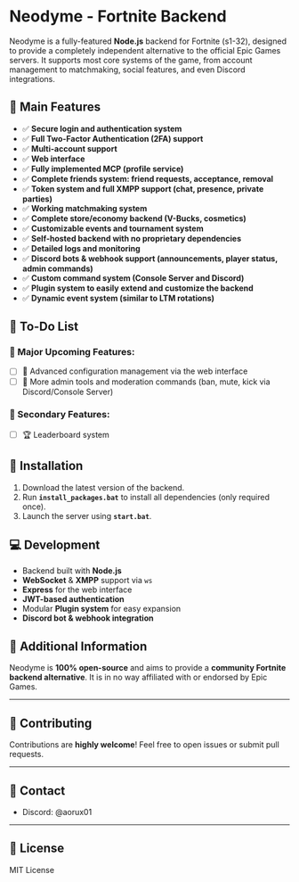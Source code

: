 # Neodyme - Fortnite Backend

Neodyme is a fully-featured **Node.js** backend for Fortnite (s1-32), designed to provide a completely independent alternative to the official Epic Games servers. It supports most core systems of the game, from account management to matchmaking, social features, and even Discord integrations.

## 🎉 Main Features

- ✅ **Secure login and authentication system**
- ✅ **Full Two-Factor Authentication (2FA) support**
- ✅ **Multi-account support**
- ✅ **Web interface**
- ✅ **Fully implemented MCP (profile service)**
- ✅ **Complete friends system: friend requests, acceptance, removal**
- ✅ **Token system and full XMPP support (chat, presence, private parties)**
- ✅ **Working matchmaking system**
- ✅ **Complete store/economy backend (V-Bucks, cosmetics)**
- ✅ **Customizable events and tournament system**
- ✅ **Self-hosted backend with no proprietary dependencies**
- ✅ **Detailed logs and monitoring**
- ✅ **Discord bots & webhook support (announcements, player status, admin commands)**
- ✅ **Custom command system (Console Server and Discord)**
- ✅ **Plugin system to easily extend and customize the backend**
- ✅ **Dynamic event system (similar to LTM rotations)**

## 🚧 To-Do List

### 📌 Major Upcoming Features:
- [ ] 📂 Advanced configuration management via the web interface
- [ ] 🧹 More admin tools and moderation commands (ban, mute, kick via Discord/Console Server)

### 📌 Secondary Features:
- [ ] 🏆 Leaderboard system

## 📁 Installation

1. Download the latest version of the backend.
2. Run **`install_packages.bat`** to install all dependencies (only required once).
3. Launch the server using **`start.bat`**.

## 💻 Development

- Backend built with **Node.js**
- **WebSocket** & **XMPP** support via `ws`
- **Express** for the web interface
- **JWT-based authentication**
- Modular **Plugin system** for easy expansion
- **Discord bot & webhook integration**

## 📜 Additional Information

Neodyme is **100% open-source** and aims to provide a **community Fortnite backend alternative**.
It is in no way affiliated with or endorsed by Epic Games.

---

## 🤝 Contributing

Contributions are **highly welcome**! Feel free to open issues or submit pull requests.

---

## 📢 Contact

- Discord: @aorux01

---

## 📌 License

MIT License

